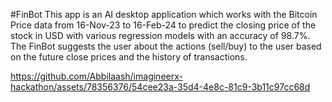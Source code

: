 #FinBot
This app is an AI desktop application which works with the Bitcoin Price data from 16-Nov-23 to 16-Feb-24 to predict the closing price of the stock in USD with various regression models with an accuracy of 98.7%. The FinBot suggests the user about the actions (sell/buy) to the user based on the future close prices and the history of transactions.

https://github.com/Abbilaash/imagineerx-hackathon/assets/78356376/54cee23a-35d4-4e8c-81c9-3b11c97cc68d

